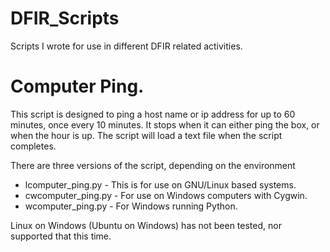 # DFIR_Scripts
Scripts I wrote for use in different DFIR related activities.

# Computer Ping.
  This script is designed to ping a host name or ip address for up to 60 minutes, once every 10 minutes. It stops when it can either ping the box, or when the hour is up. The script will load a text file when the script completes.

There are three versions of the script, depending on the environment
 * lcomputer_ping.py - This is for use on GNU/Linux based systems.
 * cwcomputer_ping.py - For use on Windows computers with Cygwin.
 * wcomputer_ping.py - For Windows running Python.
 
 Linux on Windows (Ubuntu on Windows) has not been tested, nor supported that this time.
